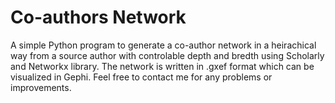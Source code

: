 # Co-authors Network
A simple Python program to generate a co-author network in a heirachical way from a source author with controlable depth and bredth using Scholarly and Networkx library. The network is written in .gxef format which can be visualized in Gephi.
Feel free to contact me for any problems or improvements.
